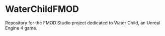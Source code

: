 # WaterChildFMOD
Repository for the FMOD Studio project dedicated to Water Child, an Unreal Engine 4 game.
